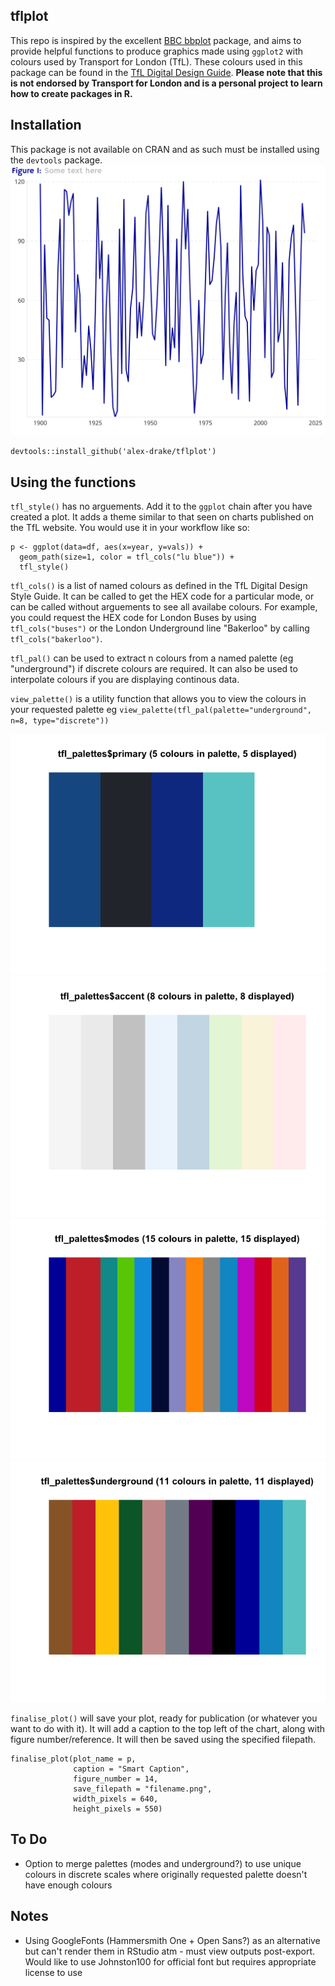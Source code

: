 ## tflplot

This repo is inspired by the excellent [BBC bbplot](https://github.com/bbc/bbplot/) package, and aims to provide helpful functions to produce graphics made using `ggplot2` with colours used by Transport for London (TfL). These colours used in this package can be found in the [TfL Digital Design Guide](http://content.tfl.gov.uk/design-style-guide.pdf). **Please note that this is not endorsed by Transport for London and is a personal project to learn how to create packages in R.**

## Installation

This package is not available on CRAN and as such must be installed using the `devtools` package.
![Example of plot created using the tflplot](examples/some_plot.png)
```
devtools::install_github('alex-drake/tflplot')
```

## Using the functions

`tfl_style()` has no arguements. Add it to the `ggplot` chain after you have created a plot. It adds a theme similar to that seen on charts published on the TfL website. You would use it in your workflow like so:

```
p <- ggplot(data=df, aes(x=year, y=vals)) +
  geom_path(size=1, color = tfl_cols("lu blue")) +
  tfl_style()
```

`tfl_cols()` is a list of named colours as defined in the TfL Digital Design Style Guide. It can be called to get the HEX code for a particular mode, or can be called without arguements to see all availabe colours. For example, you could request the HEX code for London Buses by using `tfl_cols("buses")` or the London Underground line "Bakerloo" by calling `tfl_cols("bakerloo")`.

`tfl_pal()` can be used to extract n colours from a named palette (eg "underground") if discrete colours are required. It can also be used to interpolate colours if you are displaying continous data.

`view_palette()` is a utility function that allows you to view the colours in your requested palette eg `view_palette(tfl_pal(palette="underground", n=8, type="discrete"))`

![Primary Palette](examples/primary.png)
![Accent Palette](examples/accent.png)
![Modes Palette](examples/Modes.png)
![Underground Palette](examples/underground.png)

`finalise_plot()` will save your plot, ready for publication (or whatever you want to do with it). It will add a caption to the top left of the chart, along with figure number/reference. It will then be saved using the specified filepath.

```
finalise_plot(plot_name = p,
              caption = "Smart Caption",
              figure_number = 14,
              save_filepath = "filename.png",
              width_pixels = 640,
              height_pixels = 550)
```

## To Do

* Option to merge palettes (modes and underground?) to use unique colours in discrete scales where originally requested palette doesn't have enough colours


## Notes

* Using GoogleFonts (Hammersmith One + Open Sans?) as an alternative but can't render them in RStudio atm - must view outputs post-export. Would like to use Johnston100 for official font but requires appropriate license to use
